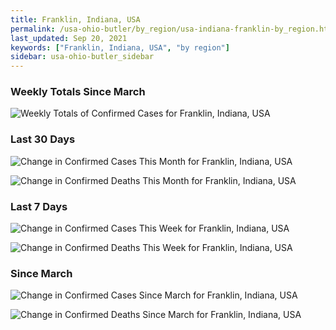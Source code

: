 ```yaml
---
title: Franklin, Indiana, USA
permalink: /usa-ohio-butler/by_region/usa-indiana-franklin-by_region.html
last_updated: Sep 20, 2021
keywords: ["Franklin, Indiana, USA", "by region"]
sidebar: usa-ohio-butler_sidebar
---
```


<h3>Weekly Totals Since March</h3>

![Weekly Totals of Confirmed Cases for Franklin, Indiana, USA](/covid_tracker/images/graphs/usa-indiana-franklin-weekly_totals_graph.png)

<h3>Last 30 Days</h3>

![Change in Confirmed Cases This Month for Franklin, Indiana, USA](/covid_tracker/images/graphs/usa-indiana-franklin-delta_confirmed-30_days_graph.png)

![Change in Confirmed Deaths This Month for Franklin, Indiana, USA](/covid_tracker/images/graphs/usa-indiana-franklin-delta_deaths-30_days_graph.png)

<h3>Last 7 Days</h3>

![Change in Confirmed Cases This Week for Franklin, Indiana, USA](/covid_tracker/images/graphs/usa-indiana-franklin-delta_confirmed-7_days_graph.png)

![Change in Confirmed Deaths This Week for Franklin, Indiana, USA](/covid_tracker/images/graphs/usa-indiana-franklin-delta_deaths-7_days_graph.png)

<h3>Since March</h3>

![Change in Confirmed Cases Since March for Franklin, Indiana, USA](/covid_tracker/images/graphs/usa-indiana-franklin-delta_confirmed-since_march_graph.png)

![Change in Confirmed Deaths Since March for Franklin, Indiana, USA](/covid_tracker/images/graphs/usa-indiana-franklin-delta_deaths-since_march_graph.png)

